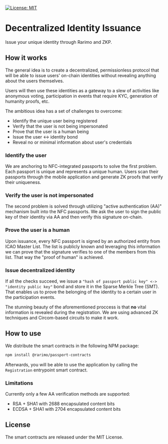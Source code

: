 [![License: MIT](https://img.shields.io/badge/License-MIT-yellow.svg)](https://opensource.org/licenses/MIT)

# Decentralized Identity Issuance

Issue your unique identity through Rarimo and ZKP.

## How it works

The general idea is to create a decentralized, permissionless protocol that will be able to issue users' on-chain identities without revealing anything about the users themselves.

Users will then use these identities as a gateway to a slew of activities like anonymous voting, participation in events that require KYC, generation of humanity proofs, etc.

The ambitious idea has a set of challenges to overcome:

- Identify the unique user being registered
- Verify that the user is not being impersonated
- Prove that the user is a human being
- Issue the user <-> identity bond
- Reveal no or minimal information about user's credentials

### Identify the user

We are anchoring to NFC-integrated passports to solve the first problem. Each passport is unique and represents a unique human. Users scan their passports through the mobile application and generate ZK proofs that verify their uniqueness.

### Verify the user is not impersonated

The second problem is solved through utilizing "active authentication (AA)" mechanism built into the NFC passports. We ask the user to sign the public key of their identity via AA and then verify this signature on-chain.

### Prove the user is a human

Upon issuance, every NFC passport is signed by an authorized entity from ICAO Master List. The list is publicly known and leveraging this information we can prove that the signature verifies to one of the members from this list. That way the "proof of human" is achieved.

### Issue decentralized identity

If all the checks succeed, we issue a `"hash of passport public key" <-> "identity public key"` bond and store it in the Sparse Merkle Tree (SMT). That enables us to prove the belonging of the identity to a certain user in the participation events.

The stunning beauty of the aforementioned proccess is that **no** vital information is revealed during the registration. We are using advanced ZK techniques and Circom-based circuits to make it work.

## How to use

We distribute the smart contracts in the following NPM package:

```bash
npm install @rarimo/passport-contracts
```

Afterwards, you will be able to use the application by calling the `Registration` entrypoint smart contract.

### Limitations

Currently only a few AA verification methods are supported:

- RSA + SHA1 with 2688 encapsulated content bits
- ECDSA + SHA1 with 2704 encapsulated content bits

## License

The smart contracts are released under the MIT License.

